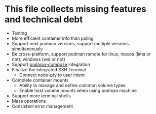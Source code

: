 # This file collects missing features and technical debt

* Testing
* More efficient container info than poling
* Support next podman versions, support multiple versions simultaneously
* Be cross-platform, support podman remote for linux, macos (lima or not), windows (wsl or not)
* Support [podman-compose](https://github.com/containers/podman-compose) integration
* Finalize the integrated SSH Terminal
  * Connect node-pty to user intent
* Complete container mounts
  * Ability to manage and define common volume types
  * Enable host volume mounts when using podman machine
* Support more terminal shells
* Mass operations
* Consistent error management
